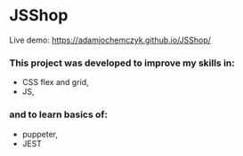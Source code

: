# JSShop

Live demo: https://adamjochemczyk.github.io/JSShop/

### This project was developed to improve my skills in:
* CSS flex and grid,
* JS,
### and to learn basics of:
* puppeter,
* JEST
